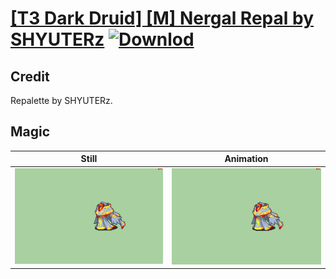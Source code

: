 # [\[T3 Dark Druid\] \[M\] Nergal Repal by SHYUTERz](./) [![Downlod](https://img.shields.io/badge/Download--red?style=social&logo=github)](https://minhaskamal.github.io/DownGit/#/home?url=https://github.com/Klokinator/FE-Repo/tree/main/Battle%20Animations%2FMagi%20-%20Dark-Type%2F%5BT3%20Dark%20Druid%5D%20%5BM%5D%20Nergal%20Repal%20by%20SHYUTERz%2F6.%20Magic%20(FE8))

## Credit

Repalette by SHYUTERz.

## Magic

| Still | Animation |
| :---: | :-------: |
| ![Magic still](./Magic_000.png) | ![Magic animation](./Magic.gif) |

